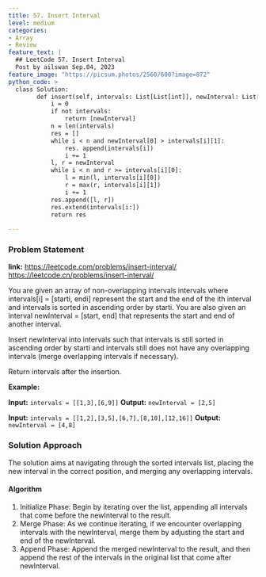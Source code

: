 ```yaml
---
title: 57. Insert Interval
level: medium
categories:
- Array
- Review
feature_text: |
  ## LeetCode 57. Insert Interval
  Post by ailswan Sep.04, 2023
feature_image: "https://picsum.photos/2560/600?image=872"
python_code: >
  class Solution:
        def insert(self, intervals: List[List[int]], newInterval: List[int]) -> List[List[int]]:
            i = 0
            if not intervals:
                return [newInterval]
            n = len(intervals)
            res = []
            while i < n and newInterval[0] > intervals[i][1]:
                res. append(intervals[i])
                i += 1
            l, r = newInterval
            while i < n and r >= intervals[i][0]:
                l = min(l, intervals[i][0])
                r = max(r, intervals[i][1])
                i += 1
            res.append([l, r])
            res.extend(intervals[i:])
            return res
        
---
```


### Problem Statement
**link:**
https://leetcode.com/problems/insert-interval/
https://leetcode.cn/problems/insert-interval/


You are given an array of non-overlapping intervals intervals where intervals[i] = [starti, endi] represent the start and the end of the ith interval and intervals is sorted in ascending order by starti. You are also given an interval newInterval = [start, end] that represents the start and end of another interval.

Insert newInterval into intervals such that intervals is still sorted in ascending order by starti and intervals still does not have any overlapping intervals (merge overlapping intervals if necessary).

Return intervals after the insertion.

**Example:**

**Input:** `intervals = [[1,3],[6,9]]`
**Output:** `newInterval = [2,5]`

**Input:** `intervals = [[1,2],[3,5],[6,7],[8,10],[12,16]]`
**Output:** `newInterval = [4,8]`


### Solution Approach

The solution aims at navigating through the sorted intervals list, placing the new interval in the correct position, and merging any overlapping intervals.

#### Algorithm
1. Initialize Phase: Begin by iterating over the list, appending all intervals that come before the newInterval to the result.
2. Merge Phase: As we continue iterating, if we encounter overlapping intervals with the newInterval, merge them by adjusting the start and end of the newInterval.
3. Append Phase: Append the merged newInterval to the result, and then append the rest of the intervals in the original list that come after newInterval.
 
